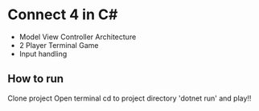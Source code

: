 # Connect 4 in C#

- Model View Controller Architecture
- 2 Player Terminal Game
- Input handling

## How to run
Clone project 
Open terminal
cd to project directory 
'dotnet run'
and play!!
